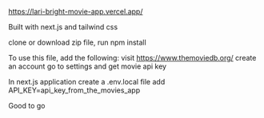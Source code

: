 https://lari-bright-movie-app.vercel.app/

Built with next.js and tailwind css

clone or download zip file,
run npm install

To use this file, add the following:
visit https://www.themoviedb.org/
create an account
go to settings
and get movie api key

In next.js application
create a .env.local file
add API_KEY=api_key_from_the_movies_app

Good to go
